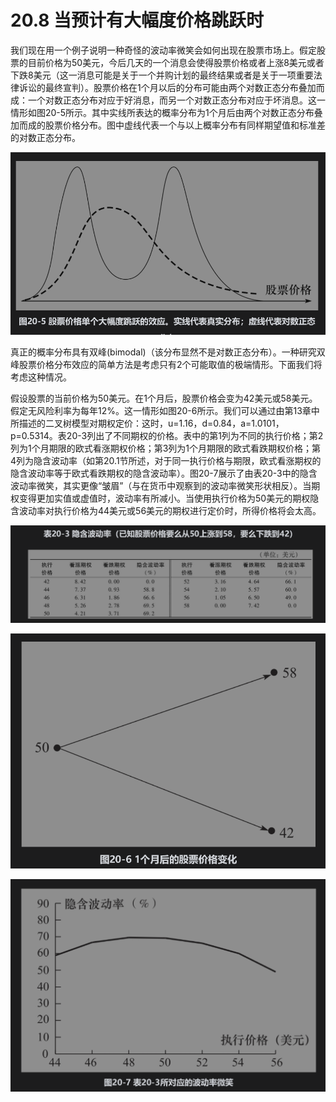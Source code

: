 # 20.8 当预计有大幅度价格跳跃时

我们现在用一个例子说明一种奇怪的波动率微笑会如何出现在股票市场上。假定股票的目前价格为50美元，今后几天的一个消息会使得股票价格或者上涨8美元或者下跌8美元（这一消息可能是关于一个并购计划的最终结果或者是关于一项重要法律诉讼的最终宣判）。股票价格在1个月以后的分布可能由两个对数正态分布叠加而成：一个对数正态分布对应于好消息，而另一个对数正态分布对应于坏消息。这一情形如图20-5所示。其中实线所表达的概率分布为1个月后由两个对数正态分布叠加而成的股票价格分布。图中虚线代表一个与以上概率分布有同样期望值和标准差的对数正态分布。

![](images/2024-03-12-16-28-57.png)

真正的概率分布具有双峰(bimodal)（该分布显然不是对数正态分布）。一种研究双峰股票价格分布效应的简单方法是考虑只有2个可能取值的极端情形。下面我们将考虑这种情况。


假设股票的当前价格为50美元。在1个月后，股票价格会变为42美元或58美元。假定无风险利率为每年12%。这一情形如图20-6所示。我们可以通过由第13章中所描述的二叉树模型对期权定价：这时，u=1.16，d=0.84，a=1.0101，p=0.5314。表20-3列出了不同期权的价格。表中的第1列为不同的执行价格；第2列为1个月期限的欧式看涨期权价格；第3列为1个月期限的欧式看跌期权价格；第4列为隐含波动率（如第20.1节所述，对于同一执行价格与期限，欧式看涨期权的隐含波动率等于欧式看跌期权的隐含波动率）。图20-7展示了由表20-3中的隐含波动率微笑，其实更像“皱眉”（与在货币中观察到的波动率微笑形状相反）。当期权变得更加实值或虚值时，波动率有所减小。当使用执行价格为50美元的期权隐含波动率对执行价格为44美元或56美元的期权进行定价时，所得价格将会太高。


![](images/2024-03-12-16-29-26.png)

![](images/2024-03-12-16-29-41.png)

![](images/2024-03-12-16-29-52.png)

